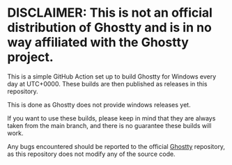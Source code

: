 # DISCLAIMER: This is not an official distribution of Ghostty and is in no way affiliated with the Ghostty project.

This is a simple GitHub Action set up to build Ghostty for Windows every day at UTC+0000.
These builds are then published as releases in this repository.

This is done as Ghostty does not provide windows releases yet.

If you want to use these builds, please keep in mind that they are always taken from the main branch, and there is no guarantee these builds will work.

Any bugs encountered should be reported to the official [Ghostty](https://github.com/ghostty-org/ghostty) repository, as this repository does not modify any of the source code.
